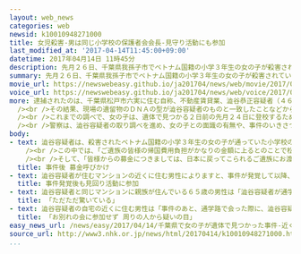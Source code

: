 ```yaml
---
layout: web_news
categories: web
newsid: k10010948271000
title: 女児殺害-男は同じ小学校の保護者会会長-見守り活動にも参加
last_modified_at: '2017-04-14T11:45:00+09:00'
datetime: 2017年04月14日 11時45分
description: 先月２６日、千葉県我孫子市でベトナム国籍の小学３年生の女の子が殺害されているのが見つかった事件で、警察は、近くに住む４６歳の男を女の子の遺体を遺棄した疑いで逮捕しました。男は女の子が通っていた小学校の保護者で作る会の会長を務めていて、通学路での見守り活動もしていたということで、警察は、事件のいきさつなどを詳しく調べる方針です。
summary: 先月２６日、千葉県我孫子市でベトナム国籍の小学３年生の女の子が殺害されているのが見つかった事件で、警察は、近くに住む４６歳の男を女の子の遺体を遺棄した疑いで逮捕しました。男は女の子が通っていた小学校の保護者で作る会の会長を務めていて、通学路での見守り活動もしていたということで、警察は、事件のいきさつなどを詳しく調べる方針です。
movie_url: https://newswebeasy.github.io/ja201704/news/web/movie/2017/04/14/k10010948271000.mp4
voice_url: https://newswebeasy.github.io/ja201704/news/web/voice/2017/04/14/k10010948271000.mp3
more: 逮捕されたのは、千葉県松戸市六実に住む自称、不動産賃貸業、澁谷恭正容疑者（４６）です。<br /><br />この事件は、先月２６日、千葉県我孫子市北新田の排水路脇の草むらで、松戸市に住む小学３年生でベトナム国籍のレェ・ティ・ニャット・リンさん（９）が首を絞められて殺害されているのが見つかったもので、警察は、殺人や遺体を遺棄した疑いで捜査を進めていました。<br
  /><br />その結果、現場の遺留物のＤＮＡの型が澁谷容疑者のものと一致したことなどから、女の子の遺体を遺棄した疑いで逮捕しました。<br /><br />松戸市教育委員会などによりますと、澁谷容疑者は、女の子が通っていた六実第二小学校の保護者で作る会の会長を務めていたほか、女の子の通学路などで子どもたちの登校を見守る活動を行っていたということです。<br
  /><br />これまでの調べで、女の子は、遺体で見つかる２日前の先月２４日に登校するため自宅を出たあと行方がわからなくなり、遺体の発見現場からおよそ２０キロ離れた利根川の河川敷では、女の子のランドセルや身につけていたと見られる衣服などが見つかっていました。<br
  /><br />警察は、澁谷容疑者の取り調べを進め、女の子との面識の有無や、事件のいきさつなどを詳しく調べる方針です。
body:
- text: 澁谷容疑者は、殺害されたベトナム国籍の小学３年生の女の子が通っていた小学校の保護者で作る会の会長を務めていて、事件後の今月５日には、澁谷容疑者の名前で、女の子の家族がベトナムから帰国する際にかかる費用の募金を呼びかけています。<br
    /><br />この中では、「ご遺族の皆様の帰国費用負担がかなりの金額に上るとのことで松戸市から相談を受け、少しでも助けになればと募金のご協力をお願いしております」と記されています。<br
    /><br />そして、「皆様からの募金につきましては、日本に戻ってこられるご遺族にお渡しすることになっています。皆様のご協力をどうぞよろしくお願いします」と呼びかけています。
  title: 事件後 募金呼びかけ
- text: 澁谷容疑者が住むマンションの近くに住む男性によりますと、事件が発覚して以降、保護者による登下校の際の見回り活動に澁谷容疑者が参加しているのを数回見かけたということです。
  title: 事件発覚後も見回り活動に参加
- text: 澁谷容疑者と同じマンションに親族が住んでいる６５歳の男性は「澁谷容疑者が通学路の交差点で見守りの活動をしているのをよく見かけた。おととい、活動が終わったころの時間にマンションの下で会って、『子どもを殺すなんてばかなことをする』と声をかけたときに、うなずくようなそぶりをしていた。活動を頑張っていたので、怒りを通り越してただただ驚いている」と話していました。
  title: 「ただただ驚いている」
- text: 澁谷容疑者の自宅の近くに住む男性は「事件のあと、通学路で会った際に、澁谷容疑者が『リンさんのお別れ会に家族がインフルエンザになったため参加しなかったら、周りの人から疑いの目をかけられている』と言っていた」と話してました。
  title: 「お別れの会に参加せず 周りの人から疑いの目」
easy_news_url: /news/easy/2017/04/14/千葉県で女の子が遺体で見つかった事件-近くの男を逮捕/
source_url: http://www3.nhk.or.jp/news/html/20170414/k10010948271000.html?utm_int=nsearch_contents_search-items_001
...
```

